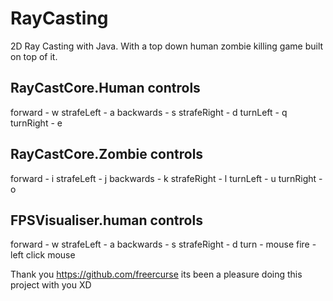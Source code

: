 # RayCasting

2D Ray Casting with Java. With a top down human zombie killing game built on top of it.

RayCastCore.Human controls
------------------
forward - w
strafeLeft - a
backwards - s
strafeRight - d
turnLeft - q
turnRight - e

RayCastCore.Zombie controls
------------------
forward - i
strafeLeft - j
backwards - k
strafeRight - l
turnLeft - u
turnRight - o


FPSVisualiser.human controls
------------------
forward - w
strafeLeft - a
backwards - s
strafeRight - d
turn - mouse
fire - left click mouse

Thank you https://github.com/freercurse its been a pleasure doing this project with you XD
